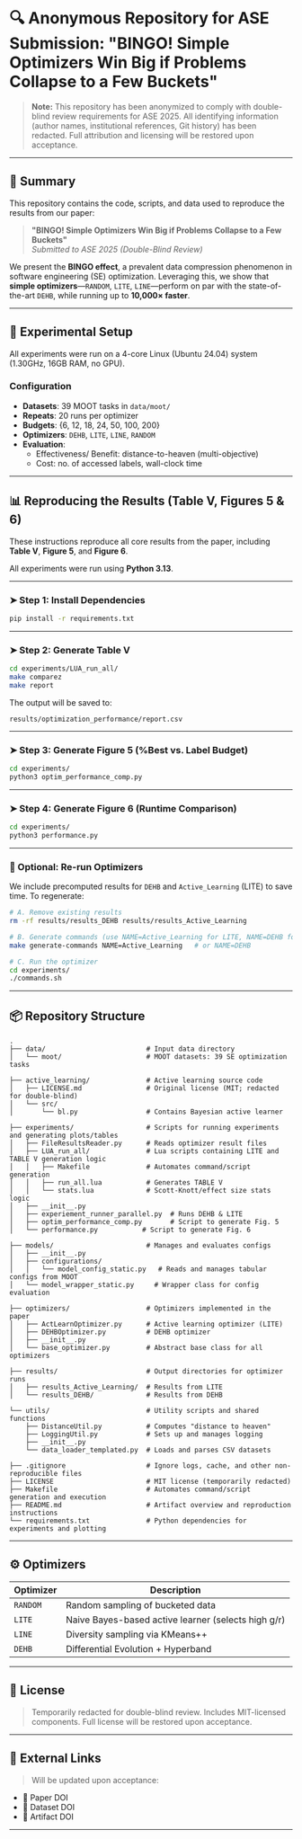 # 🔍 Anonymous Repository for ASE Submission: "BINGO! Simple Optimizers Win Big if Problems Collapse to a Few Buckets"

> **Note:** This repository has been anonymized to comply with double-blind review requirements for ASE 2025. All identifying information (author names, institutional references, Git history) has been redacted. Full attribution and licensing will be restored upon acceptance.

---

## 📄 Summary

This repository contains the code, scripts, and data used to reproduce the results from our paper:

> **"BINGO! Simple Optimizers Win Big if Problems Collapse to a Few Buckets"**  
> _Submitted to ASE 2025 (Double-Blind Review)_

We present the **BINGO effect**, a prevalent data compression phenomenon in software engineering (SE) optimization. Leveraging this, we show that **simple optimizers**—`RANDOM`, `LITE`, `LINE`—perform on par with the state-of-the-art `DEHB`, while running up to **10,000× faster**.

---
## 🧪 Experimental Setup

All experiments were run on a 4-core Linux (Ubuntu 24.04) system (1.30GHz, 16GB RAM, no GPU).

### Configuration

- **Datasets**: 39 MOOT tasks in `data/moot/`
- **Repeats**: 20 runs per optimizer
- **Budgets**: {6, 12, 18, 24, 50, 100, 200}
- **Optimizers**: `DEHB`, `LITE`, `LINE`, `RANDOM`
- **Evaluation**:
  - Effectiveness/ Benefit: distance-to-heaven (multi-objective)
  - Cost: no. of accessed labels, wall-clock time
---
## 📊 Reproducing the Results (Table V, Figures 5 & 6)

These instructions reproduce all core results from the paper, including **Table V**, **Figure 5**, and **Figure 6**.

All experiments were run using **Python 3.13**.

---

### ➤ Step 1: Install Dependencies

```bash
pip install -r requirements.txt
```

---

### ➤ Step 2: Generate Table V

```bash
cd experiments/LUA_run_all/
make comparez
make report
```

The output will be saved to:

```
results/optimization_performance/report.csv
```

---

### ➤ Step 3: Generate Figure 5 (%Best vs. Label Budget)

```bash
cd experiments/
python3 optim_performance_comp.py
```

---

### ➤ Step 4: Generate Figure 6 (Runtime Comparison)

```bash
cd experiments/
python3 performance.py
```

---

### 🧪 Optional: Re-run Optimizers

We include precomputed results for `DEHB` and `Active_Learning` (LITE) to save time. To regenerate:

```bash
# A. Remove existing results
rm -rf results/results_DEHB results/results_Active_Learning

# B. Generate commands (use NAME=Active_Learning for LITE, NAME=DEHB for DEHB)
make generate-commands NAME=Active_Learning   # or NAME=DEHB

# C. Run the optimizer
cd experiments/
./commands.sh
```

---

## 📦 Repository Structure

```plaintext
.
├── data/                         # Input data directory
│   └── moot/                     # MOOT datasets: 39 SE optimization tasks

├── active_learning/              # Active learning source code
│   ├── LICENSE.md                # Original license (MIT; redacted for double-blind)
│   └── src/
│       └── bl.py                 # Contains Bayesian active learner

├── experiments/                  # Scripts for running experiments and generating plots/tables
│   ├── FileResultsReader.py      # Reads optimizer result files
│   ├── LUA_run_all/              # Lua scripts containing LITE and TABLE V generation logic
│   │   ├── Makefile              # Automates command/script generation
│   │   ├── run_all.lua           # Generates TABLE V
│   │   └── stats.lua             # Scott-Knott/effect size stats logic
│   ├── __init__.py
│   ├── experiement_runner_parallel.py  # Runs DEHB & LITE
│   ├── optim_performance_comp.py       # Script to generate Fig. 5
│   └── performance.py           # Script to generate Fig. 6

├── models/                       # Manages and evaluates configs
│   ├── __init__.py
│   ├── configurations/
│   │   └── model_config_static.py   # Reads and manages tabular configs from MOOT
│   └── model_wrapper_static.py     # Wrapper class for config evaluation

├── optimizers/                   # Optimizers implemented in the paper
│   ├── ActLearnOptimizer.py      # Active learning optimizer (LITE)
│   ├── DEHBOptimizer.py          # DEHB optimizer
│   ├── __init__.py
│   └── base_optimizer.py         # Abstract base class for all optimizers

├── results/                      # Output directories for optimizer runs
│   ├── results_Active_Learning/  # Results from LITE
│   └── results_DEHB/             # Results from DEHB

└── utils/                        # Utility scripts and shared functions
    ├── DistanceUtil.py           # Computes "distance to heaven"
    ├── LoggingUtil.py            # Sets up and manages logging
    ├── __init__.py
    └── data_loader_templated.py  # Loads and parses CSV datasets

├── .gitignore                    # Ignore logs, cache, and other non-reproducible files
├── LICENSE                       # MIT license (temporarily redacted)
├── Makefile                      # Automates command/script generation and execution
├── README.md                     # Artifact overview and reproduction instructions
└── requirements.txt              # Python dependencies for experiments and plotting
```

---

## ⚙️ Optimizers

| Optimizer | Description |
|----------|-------------|
| `RANDOM` | Random sampling of bucketed data |
| `LITE`   | Naive Bayes-based active learner (selects high g/r) |
| `LINE`   | Diversity sampling via KMeans++ |
| `DEHB`   | Differential Evolution + Hyperband |

---

## 🔐 License

> Temporarily redacted for double-blind review. Includes MIT-licensed components. Full license will be restored upon acceptance.

---

## 🔗 External Links

> Will be updated upon acceptance:
- 📜 Paper DOI
- 📁 Dataset DOI
- 🧪 Artifact DOI

---